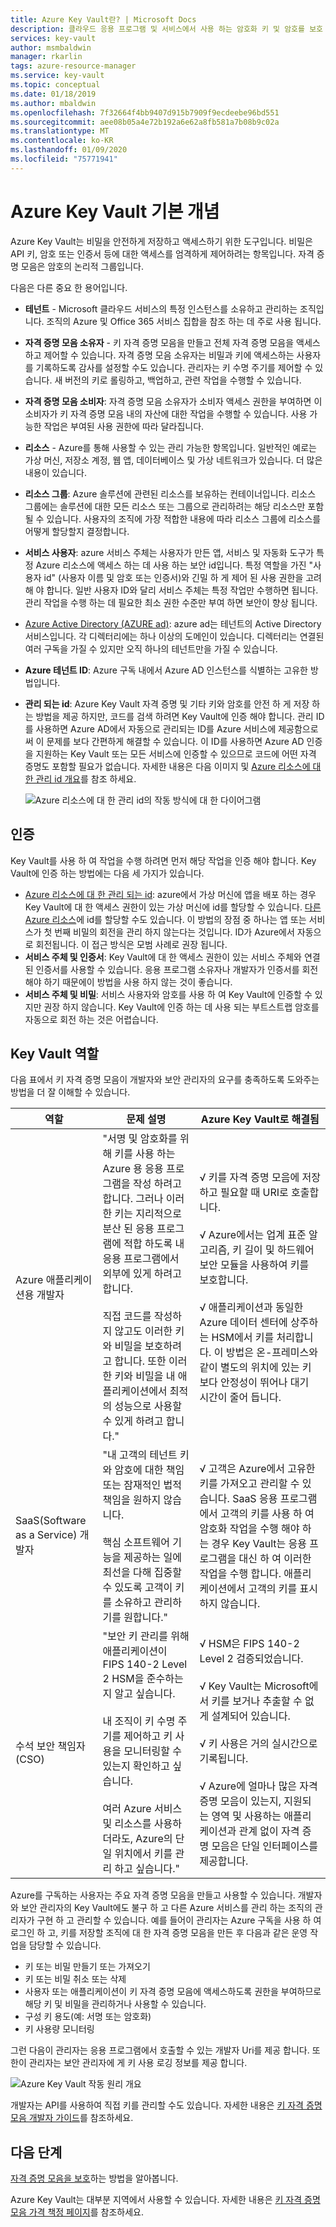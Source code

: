 ```yaml
---
title: Azure Key Vault란? | Microsoft Docs
description: 클라우드 응용 프로그램 및 서비스에서 사용 하는 암호화 키 및 암호를 보호 Azure Key Vault 하는 방법에 대해 알아봅니다.
services: key-vault
author: msmbaldwin
manager: rkarlin
tags: azure-resource-manager
ms.service: key-vault
ms.topic: conceptual
ms.date: 01/18/2019
ms.author: mbaldwin
ms.openlocfilehash: 7f32664f4bb9407d915b7909f9ecdeebe96bd551
ms.sourcegitcommit: aee08b05a4e72b192a6e62a8fb581a7b08b9c02a
ms.translationtype: MT
ms.contentlocale: ko-KR
ms.lasthandoff: 01/09/2020
ms.locfileid: "75771941"
---
```

# <a name="azure-key-vault-basic-concepts"></a>Azure Key Vault 기본 개념

Azure Key Vault는 비밀을 안전하게 저장하고 액세스하기 위한 도구입니다. 비밀은 API 키, 암호 또는 인증서 등에 대한 액세스를 엄격하게 제어하려는 항목입니다. 자격 증명 모음은 암호의 논리적 그룹입니다.

다음은 다른 중요 한 용어입니다.

- **테넌트** - Microsoft 클라우드 서비스의 특정 인스턴스를 소유하고 관리하는 조직입니다. 조직의 Azure 및 Office 365 서비스 집합을 참조 하는 데 주로 사용 됩니다.

- **자격 증명 모음 소유자** - 키 자격 증명 모음을 만들고 전체 자격 증명 모음을 액세스하고 제어할 수 있습니다. 자격 증명 모음 소유자는 비밀과 키에 액세스하는 사용자를 기록하도록 감사를 설정할 수도 있습니다. 관리자는 키 수명 주기를 제어할 수 있습니다. 새 버전의 키로 롤링하고, 백업하고, 관련 작업을 수행할 수 있습니다.

- **자격 증명 모음 소비자**: 자격 증명 모음 소유자가 소비자 액세스 권한을 부여하면 이 소비자가 키 자격 증명 모음 내의 자산에 대한 작업을 수행할 수 있습니다. 사용 가능한 작업은 부여된 사용 권한에 따라 달라집니다.

- **리소스** - Azure를 통해 사용할 수 있는 관리 가능한 항목입니다. 일반적인 예로는 가상 머신, 저장소 계정, 웹 앱, 데이터베이스 및 가상 네트워크가 있습니다. 더 많은 내용이 있습니다.

- **리소스 그룹**: Azure 솔루션에 관련된 리소스를 보유하는 컨테이너입니다. 리소스 그룹에는 솔루션에 대한 모든 리소스 또는 그룹으로 관리하려는 해당 리소스만 포함될 수 있습니다. 사용자의 조직에 가장 적합한 내용에 따라 리소스 그룹에 리소스를 어떻게 할당할지 결정합니다.

- **서비스 사용자**: azure 서비스 주체는 사용자가 만든 앱, 서비스 및 자동화 도구가 특정 Azure 리소스에 액세스 하는 데 사용 하는 보안 id입니다. 특정 역할을 가진 "사용자 id" (사용자 이름 및 암호 또는 인증서)와 긴밀 하 게 제어 된 사용 권한을 고려해 야 합니다. 일반 사용자 ID와 달리 서비스 주체는 특정 작업만 수행하면 됩니다. 관리 작업을 수행 하는 데 필요한 최소 권한 수준만 부여 하면 보안이 향상 됩니다.

- [Azure Active Directory (AZURE ad)](../active-directory/active-directory-whatis.md): azure ad는 테넌트의 Active Directory 서비스입니다. 각 디렉터리에는 하나 이상의 도메인이 있습니다. 디렉터리는 연결된 여러 구독을 가질 수 있지만 오직 하나의 테넌트만을 가질 수 있습니다.

- **Azure 테넌트 ID**: Azure 구독 내에서 Azure AD 인스턴스를 식별하는 고유한 방법입니다.

- **관리 되는 id**: Azure Key Vault 자격 증명 및 기타 키와 암호를 안전 하 게 저장 하는 방법을 제공 하지만, 코드를 검색 하려면 Key Vault에 인증 해야 합니다. 관리 ID를 사용하면 Azure AD에서 자동으로 관리되는 ID를 Azure 서비스에 제공함으로써 이 문제를 보다 간편하게 해결할 수 있습니다. 이 ID를 사용하면 Azure AD 인증을 지원하는 Key Vault 또는 모든 서비스에 인증할 수 있으므로 코드에 어떤 자격 증명도 포함할 필요가 없습니다. 자세한 내용은 다음 이미지 및 [Azure 리소스에 대 한 관리 id 개요](../active-directory/managed-identities-azure-resources/overview.md)를 참조 하세요.

    ![Azure 리소스에 대 한 관리 id의 작동 방식에 대 한 다이어그램](./media/key-vault-whatis/msi.png)

## <a name="authentication"></a>인증
Key Vault를 사용 하 여 작업을 수행 하려면 먼저 해당 작업을 인증 해야 합니다. Key Vault에 인증 하는 방법에는 다음 세 가지가 있습니다.

- [Azure 리소스에 대 한 관리 되는 id](../active-directory/managed-identities-azure-resources/overview.md): azure에서 가상 머신에 앱을 배포 하는 경우 Key Vault에 대 한 액세스 권한이 있는 가상 머신에 id를 할당할 수 있습니다. [다른 Azure 리소스](../active-directory/managed-identities-azure-resources/overview.md)에 id를 할당할 수도 있습니다. 이 방법의 장점 중 하나는 앱 또는 서비스가 첫 번째 비밀의 회전을 관리 하지 않는다는 것입니다. ID가 Azure에서 자동으로 회전됩니다. 이 접근 방식은 모범 사례로 권장 됩니다. 
- **서비스 주체 및 인증서**: Key Vault에 대 한 액세스 권한이 있는 서비스 주체와 연결 된 인증서를 사용할 수 있습니다. 응용 프로그램 소유자나 개발자가 인증서를 회전 해야 하기 때문에이 방법을 사용 하지 않는 것이 좋습니다.
- **서비스 주체 및 비밀**: 서비스 사용자와 암호를 사용 하 여 Key Vault에 인증할 수 있지만 권장 하지 않습니다. Key Vault에 인증 하는 데 사용 되는 부트스트랩 암호를 자동으로 회전 하는 것은 어렵습니다.


## <a name="key-vault-roles"></a>Key Vault 역할

다음 표에서 키 자격 증명 모음이 개발자와 보안 관리자의 요구를 충족하도록 도와주는 방법을 더 잘 이해할 수 있습니다.

| 역할 | 문제 설명 | Azure Key Vault로 해결됨 |
| --- | --- | --- |
| Azure 애플리케이션용 개발자 |"서명 및 암호화를 위해 키를 사용 하는 Azure 용 응용 프로그램을 작성 하려고 합니다. 그러나 이러한 키는 지리적으로 분산 된 응용 프로그램에 적합 하도록 내 응용 프로그램에서 외부에 있게 하려고 합니다. <br/><br/>직접 코드를 작성하지 않고도 이러한 키와 비밀을 보호하려고 합니다. 또한 이러한 키와 비밀을 내 애플리케이션에서 최적의 성능으로 사용할 수 있게 하려고 합니다." |√ 키를 자격 증명 모음에 저장하고 필요할 때 URI로 호출합니다.<br/><br/> √ Azure에서는 업계 표준 알고리즘, 키 길이 및 하드웨어 보안 모듈을 사용하여 키를 보호합니다.<br/><br/> √ 애플리케이션과 동일한 Azure 데이터 센터에 상주하는 HSM에서 키를 처리합니다. 이 방법은 온-프레미스와 같이 별도의 위치에 있는 키보다 안정성이 뛰어나 대기 시간이 줄어 듭니다. |
| SaaS(Software as a Service) 개발자 |"내 고객의 테넌트 키와 암호에 대한 책임 또는 잠재적인 법적 책임을 원하지 않습니다. <br/><br/>핵심 소프트웨어 기능을 제공하는 일에 최선을 다해 집중할 수 있도록 고객이 키를 소유하고 관리하기를 원합니다." |√ 고객은 Azure에서 고유한 키를 가져오고 관리할 수 있습니다. SaaS 응용 프로그램에서 고객의 키를 사용 하 여 암호화 작업을 수행 해야 하는 경우 Key Vault는 응용 프로그램을 대신 하 여 이러한 작업을 수행 합니다. 애플리케이션에서 고객의 키를 표시하지 않습니다. |
| 수석 보안 책임자(CSO) |"보안 키 관리를 위해 애플리케이션이 FIPS 140-2 Level 2 HSM을 준수하는지 알고 싶습니다. <br/><br/>내 조직이 키 수명 주기를 제어하고 키 사용을 모니터링할 수 있는지 확인하고 싶습니다. <br/><br/>여러 Azure 서비스 및 리소스를 사용하더라도, Azure의 단일 위치에서 키를 관리 하고 싶습니다." |√ HSM은 FIPS 140-2 Level 2 검증되었습니다.<br/><br/>√ Key Vault는 Microsoft에서 키를 보거나 추출할 수 없게 설계되어 있습니다.<br/><br/>√ 키 사용은 거의 실시간으로 기록됩니다.<br/><br/>√ Azure에 얼마나 많은 자격 증명 모음이 있는지, 지원되는 영역 및 사용하는 애플리케이션과 관계 없이 자격 증명 모음은 단일 인터페이스를 제공합니다. |

Azure를 구독하는 사용자는 주요 자격 증명 모음을 만들고 사용할 수 있습니다. 개발자와 보안 관리자의 Key Vault에도 불구 하 고 다른 Azure 서비스를 관리 하는 조직의 관리자가 구현 하 고 관리할 수 있습니다. 예를 들어이 관리자는 Azure 구독을 사용 하 여 로그인 하 고, 키를 저장할 조직에 대 한 자격 증명 모음을 만든 후 다음과 같은 운영 작업을 담당할 수 있습니다.

- 키 또는 비밀 만들기 또는 가져오기
- 키 또는 비밀 취소 또는 삭제
- 사용자 또는 애플리케이션이 키 자격 증명 모음에 액세스하도록 권한을 부여하므로 해당 키 및 비밀을 관리하거나 사용할 수 있습니다.
- 구성 키 용도(예: 서명 또는 암호화)
- 키 사용량 모니터링

그런 다음이 관리자는 응용 프로그램에서 호출할 수 있는 개발자 Uri를 제공 합니다. 또한이 관리자는 보안 관리자에 게 키 사용 로깅 정보를 제공 합니다. 

![Azure Key Vault 작동 원리 개요][1]

개발자는 API를 사용하여 직접 키를 관리할 수도 있습니다. 자세한 내용은 [키 자격 증명 모음 개발자 가이드](key-vault-developers-guide.md)를 참조하세요.

## <a name="next-steps"></a>다음 단계

[자격 증명 모음을 보호](key-vault-secure-your-key-vault.md)하는 방법을 알아봅니다.

<!--Image references-->
[1]: ./media/key-vault-whatis/AzureKeyVault_overview.png
Azure Key Vault는 대부분 지역에서 사용할 수 있습니다. 자세한 내용은 [키 자격 증명 모음 가격 책정 페이지](https://azure.microsoft.com/pricing/details/key-vault/)를 참조하세요.
